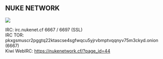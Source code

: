 ## NUKE NETWORK
<img src="https://github.com/nukenet/.github/blob/main/profile/graphics/Nuke.Network.Githublogo.png?raw=true">

IRC: irc.nukenet.cf 6667 / 6697 (SSL)\
IRC TOR: pkxgsmuscr2pggtq22ktascse4sgfwqcu5yjrvbmptvqqnyv75m3ckyd.onion (6667)\
Kiwi WebIRC: https://nukenetwork.cf/?page_id=44
<!--

**Here are some ideas to get you started:**

🙋‍♀️ A short introduction - what is your organization all about?
🌈 Contribution guidelines - how can the community get involved?
👩‍💻 Useful resources - where can the community find your docs? Is there anything else the community should know?
🍿 Fun facts - what does your team eat for breakfast?
🧙 Remember, you can do mighty things with the power of [Markdown](https://docs.github.com/github/writing-on-github/getting-started-with-writing-and-formatting-on-github/basic-writing-and-formatting-syntax)
-->
